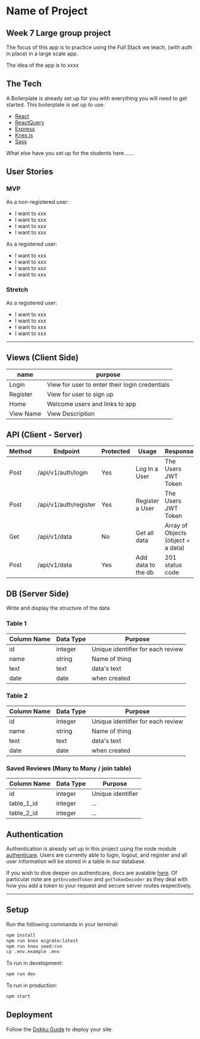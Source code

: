 # Name of Project

## Week 7 Large group project

The focus of this app is to practice using the Full Stack we teach, (with auth in place) in a large scale app.

The idea of the app is to xxxx


## The Tech

A Boilerplate is already set up for you with everything you will need to get started. This boilerplate is set up to use:

* [React](https://reactjs.org/docs/getting-started.html)
* [ReactQuery](https://tanstack.com/query/v4/docs/react/overview) 
* [Express](https://expressjs.com/en/api.html)
* [Knex.js](https://knexjs.org/)
* [Sass](https://sass-lang.com/)

What else have you set up for the students here....... 

## User Stories

### MVP

As a non-registered user:
* I want to xxx
* I want to xxx
* I want to xxx
* I want to xxx


As a registered user:
* I want to xxx
* I want to xxx
* I want to xxx
* I want to xxx

### Stretch

As a registered user:
* I want to xxx
* I want to xxx
* I want to xxx
* I want to xxx


---

## Views (Client Side)

| name | purpose |
| --- | --- |
| Login | View for user to enter their login credentials |
| Register | View for user to sign up |
| Home | Welcome users and links to app|
| View Name | View Description |




## API (Client - Server)

| Method | Endpoint | Protected | Usage | Response |
| --- | --- | --- | --- | --- |
| Post | /api/v1/auth/login | Yes | Log In a User | The Users JWT Token |
| Post | /api/v1/auth/register | Yes | Register a User | The Users JWT Token |
| Get | /api/v1/data | No | Get all data | Array of Objects (object = a data) |
| Post | /api/v1/data | Yes | Add data to the db | 201 status code |

## DB (Server Side)

Write and display the structure of the data

### Table 1 

| Column Name | Data Type | Purpose |
| --- | --- | --- |
| id | integer | Unique identifier for each review |
| name | string | Name of thing |
| text | text | data's text |
| date | date | when created|

### Table 2 

| Column Name | Data Type | Purpose |
| --- | --- | --- |
| id | integer | Unique identifier for each review |
| name | string | Name of thing |
| text | text | data's text |
| date | date | when created|

### Saved Reviews (Many to Many / join table)

| Column Name | Data Type | Purpose |
| --- | --- | --- |
| id | integer | Unique identifier |
| table_1_id | integer | ...|
| table_2_id | integer | ... |

## Authentication

Authentication is already set up in this project using the node module [authenticare](https://www.npmjs.com/package/authenticare). Users are currently able to login, logout, and register and all user information will be stored in a table in our database.

If you wish to dive deeper on authenticare, docs are avalable [here](https://github.com/enspiral-dev-academy/authenticare/tree/main/docs). Of particular note are `getEncodedToken` and `getTokenDecoder` as they deal with how you add a token to your request and secure server routes respectively.


---

## Setup

Run the following commands in your terminal:

```sh
npm install
npm run knex migrate:latest
npm run knex seed:run
cp .env.example .env
```

To run in development:
```sh
npm run dev
```

To run in production:
```sh
npm start
```


## Deployment

Follow the [Dokku Guide]() to deploy your site.
